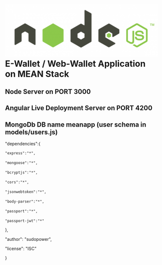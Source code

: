 <h1><img src="./logo/node.png"></img>E-Wallet / Web-Wallet Application on MEAN Stack</h1>
<h2>Node Server on PORT 3000</h2>
<h2>Angular Live Deployment Server on PORT 4200</h2>
<h2>MongoDb DB name meanapp (user schema in models/users.js)</h2>

  "dependencies":{
  
  	"express":"*",
    
  	"mongoose":"*",
    
  	"bcryptjs":"*",
    
  	"cors":"*",
    
  	"jsonwebtoken":"*",
    
  	"body-parser":"*",
    
  	"passport":"*",
    
  	"passport-jwt":"*"
    
  },
  
  "author": "sudopower",
  
  "license": "ISC"
  
}

